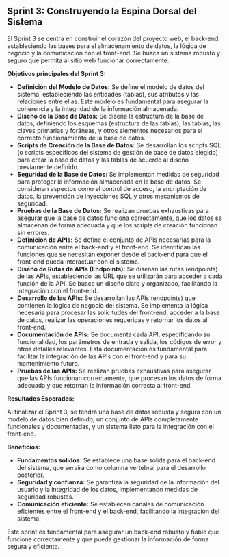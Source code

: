 ## Sprint 3:  Construyendo la Espina Dorsal del Sistema

El Sprint 3 se centra en construir el corazón del proyecto web, el back-end,  estableciendo las bases para el almacenamiento de datos, la lógica de negocio y la comunicación con el front-end. Se busca un sistema robusto y seguro que permita al sitio web funcionar correctamente.

**Objetivos principales del Sprint 3:**

* **Definición del Modelo de Datos:**  Se define el modelo de datos del sistema, estableciendo las entidades (tablas), sus atributos y las relaciones entre ellas. Este modelo  es fundamental para asegurar la coherencia y la integridad de la información almacenada.
* **Diseño de la Base de Datos:** Se diseña la estructura de la base de datos, definiendo los esquemas (estructura de las tablas), las tablas, las claves primarias y foráneas,  y otros elementos necesarios para el correcto funcionamiento de la base de datos.
* **Scripts de Creación de la Base de Datos:** Se desarrollan los scripts SQL (o scripts específicos del sistema de gestión de base de datos elegido) para crear la base de datos y las tablas de acuerdo al diseño previamente definido.
* **Seguridad de la Base de Datos:**  Se implementan medidas de seguridad para proteger la información almacenada en la base de datos. Se consideran aspectos como el control de acceso, la encriptación de datos, la prevención de inyecciones SQL y otros mecanismos de seguridad.
* **Pruebas de la Base de Datos:**  Se realizan pruebas exhaustivas para asegurar que la base de datos funciona correctamente, que los datos se almacenan de forma adecuada y que los scripts de creación funcionan sin errores. 
* **Definición de APIs:**  Se define el conjunto de APIs necesarias para la comunicación entre el back-end y el front-end. Se identifican las funciones que se necesitan exponer desde el back-end para que el front-end pueda interactuar con el sistema.
* **Diseño de Rutas de APIs (Endpoints):**  Se diseñan las rutas (endpoints) de las APIs, estableciendo las URL que se utilizarán para acceder a cada función de la API. Se busca un diseño claro y organizado,  facilitando la integración con el front-end.
* **Desarrollo de las APIs:** Se desarrollan las APIs (endpoints) que contienen la lógica de negocio del sistema.  Se implementa la lógica necesaria para procesar las solicitudes del front-end, acceder a la base de datos, realizar las operaciones requeridas y retornar los datos al front-end.
* **Documentación de APIs:** Se documenta cada API, especificando su funcionalidad, los parámetros de entrada y salida, los códigos de error y otros detalles relevantes. Esta documentación es fundamental para facilitar la integración de las APIs con el front-end y para su mantenimiento futuro.
* **Pruebas de las APIs:**  Se realizan pruebas exhaustivas para asegurar que las APIs funcionan correctamente, que procesan los datos de forma adecuada y que retornan la información correcta al front-end.

**Resultados Esperados:**

Al finalizar el Sprint 3, se tendrá una base de datos robusta y segura con un modelo de datos bien definido, un conjunto de APIs completamente funcionales y documentadas, y un sistema listo para la integración con el front-end.

**Beneficios:**

* **Fundamentos sólidos:**  Se establece una base sólida para el back-end del sistema, que servirá como columna vertebral para el desarrollo posterior.
* **Seguridad y confianza:**  Se garantiza la seguridad de la información del usuario y la integridad de los datos, implementando medidas de seguridad robustas.
* **Comunicación eficiente:**  Se establecen canales de comunicación eficientes entre el front-end y el back-end,  facilitando la integración del sistema.

Este sprint es fundamental para asegurar un back-end robusto y fiable que funcione correctamente y que pueda gestionar la información de forma segura y eficiente. 


